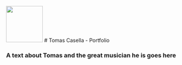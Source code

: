 <!-- ![](https://user-images.githubusercontent.com/38376671/38975032-88cf5a5a-43ac-11e8-8798-7dfd50819762.jpg) -->

<img width="100" height="100" src="https://user-images.githubusercontent.com/38376671/38975032-88cf5a5a-43ac-11e8-8798-7dfd50819762.jpg">
# Tomas Casella - Portfolio

### A text about Tomas and the great musician he is goes here
